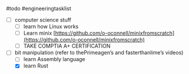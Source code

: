 #todo #engineeringtasklist 

- [ ] computer science stuff
    - [ ] learn how Linux works
    - [ ] Learn minix
    [https://github.com/o-oconnell/minixfromscratch](https://github.com/o-oconnell/minixfromscratch)
    - [ ] TAKE COMPTIA A+ CERTIFICATION
- [ ] bit manipulation (refer to thePrimeagen’s and fasterthanlime’s videos)
    - [ ] learn Assembly language
    - [x] learn Rust